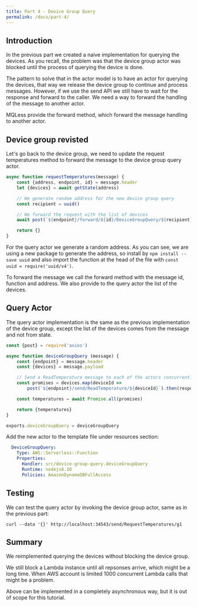 ```yaml
---
title: Part 4 - Device Group Query
permalink: /docs/part-4/
---
```


## Introduction

In the previous part we created a naive implementation for querying the devices.
As you recall, the problem was that the device group actor was blocked until the process of querying the device is done.

The pattern to solve that in the actor model is to have an actor for querying the devices, that way we release the device group to continue and process messages.
However, if we use the send API we still have to wait for the response and forward to the caller. 
We need a way to forward the handling of the message to another actor.

MQLess provide the forward method, which forward the message handling to another actor.

## Device group revisted

Let's go back to the device group, we need to update the request temperatures method to forward the message to the device group query actor.

```javascript
async function requestTemperatures(message) {
    const {address, endpoint, id} = message.header
    let {devices} = await getState(address)

    // We generate random address for the new device group query
    const recipient = uuid()

    // We forward the request with the list of devices
    await post(`${endpoint}/forward/${id}/DeviceGroupQuery/${recipient}`, {devices})

    return {}
}
```

For the query actor we generate a random address.
As you can see, we are using a new package to generate the address, so install by `npm install --save uuid` and also import the function at the head of the file with `const uuid = require('uuid/v4')`.

To forward the message we call the forward method with the message id, function and address.
We also provide to the query actor the list of the devices. 

## Query Actor

The query actor implementation is the same as the previous implementation of the device group, except the list of the devices comes from the message and not from state.

```javascript
const {post} = require('axios')

async function deviceGroupQuery (message) {
    const {endpoint} = message.header
    const {devices} = message.payload

    // Send a ReadTemperature message to each of the actors concurrently and collecting the responses.
    const promises = devices.map(deviceId =>
        post(`${endpoint}/send/ReadTemperature/${deviceId}`).then(response => response.data))

    const temperatures = await Promise.all(promises)

    return {temperatures}
}

exports.deviceGroupQuery = deviceGroupQuery
```

Add the new actor to the template file under resources section:

```yaml
  DeviceGroupQuery:
    Type: AWS::Serverless::Function
    Properties:
      Handler: src/device-group-query.deviceGroupQuery
      Runtime: nodejs8.10
      Policies: AmazonDynamoDBFullAccess
```

## Testing

We can test the query actor by invoking the device group actor, same as in the previous part:

```shell
curl --data '{}' http://localhost:34543/send/RequestTemperatures/g1
```

## Summary

We reimplemented querying the devices without blocking the device group.

We still block a Lambda instance until all repsonses arrive, which might be a long time. 
When AWS account is limited 1000 concurrent Lambda calls that might be a problem.

Above can be implemented in a completely asynchronous way, but it is out of scope for this tutorial.


